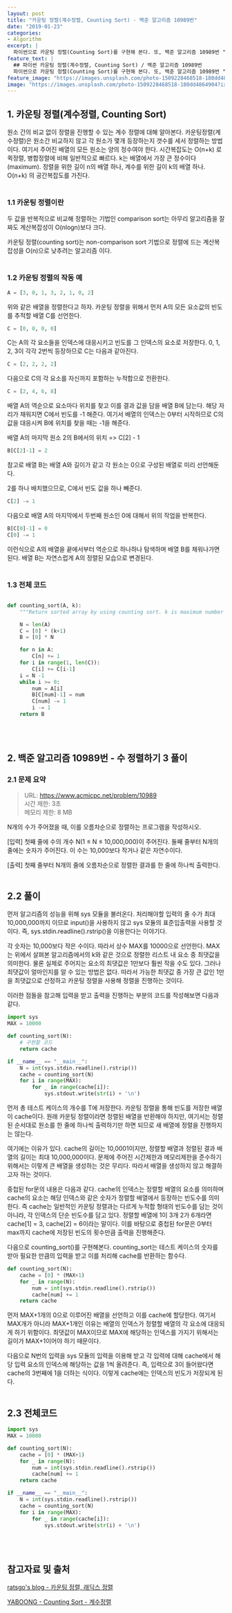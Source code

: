 ```yaml
---
layout: post
title: "카운팅 정렬(계수정렬, Counting Sort) - 백준 알고리즘 10989번"
date: "2019-01-23"
categories:
- Algorithm
excerpt: |
  파이썬으로 카운팅 정렬(Counting Sort)를 구현해 본다. 또, 백준 알고리즘 10989번 "수 정렬하기 3"을 카운팅 정렬로 구현해 본다.
feature_text: |
  ## 파이썬 카운팅 정렬(계수정렬, Counting Sort) / 백준 알고리즘 10989번
  파이썬으로 카운팅 정렬(Counting Sort)를 구현해 본다. 또, 백준 알고리즘 10989번 "수 정렬하기 3"을 카운팅 정렬로 구현해 본다.
feature_image: "https://images.unsplash.com/photo-1509228468518-180dd4864904?ixlib=rb-1.2.1&ixid=eyJhcHBfaWQiOjEyMDd9&auto=format&fit=crop&w=1500&q=80"
image: "https://images.unsplash.com/photo-1509228468518-180dd4864904?ixlib=rb-1.2.1&ixid=eyJhcHBfaWQiOjEyMDd9&auto=format&fit=crop&w=1500&q=80"
---
```

## 1. 카운팅 정렬(계수정렬, Counting Sort)
원소 간의 비교 없이 정렬을 진행할 수 있는 계수 정렬에 대해 알아본다. 
카운팅정렬(계수정렬)은 원소간 비교하지 않고 각 원소가 몇개 등장하는지 갯수를 세서 정렬하는 방법이다. 여기서 주어진 배열의 모든 원소는 양의 정수여야 한다. 시간복잡도는 O(n+k) 로 퀵정렬, 병합정렬에 비해 일반적으로 빠르다. k는 배열에서 가장 큰 정수이다(maximum). 정렬을 위한 길이 n의 배열 하나, 계수를 위한 길이 k의 배열 하나. O(n+k) 의 공간복잡도를 가진다.
<br><br>
### 1.1 카운팅 정렬이란
두 값을 반복적으로 비교해 정렬하는 기법인 comparison sort는 아무리 알고리즘을 잘 짜도 계산복잡성이 O(nlogn)보다 크다.

카운팅 정렬(counting sort)는 non-comparison sort 기법으로 정렬에 드는 계산복잡성을 O(n)으로 낮추려는 알고리즘 이다.<br><br>

### 1.2 카운팅 정렬의 작동 예
```python
A = [3, 0, 1, 3, 2, 1, 0, 2]
```
위와 같은 배열을 정렬한다고 하자. 카운팅 정렬을 위해서 먼저 A의 모든 요소값의 빈도를 추적할 배열 C를 선언한다.

```python
C = [0, 0, 0, 0]
```
C는 A의 각 요소들을 인덱스에 대응시키고 빈도를 그 인덱스의 요소로 저장한다. 0, 1, 2, 3이 각각 2번씩 등장하므로 C는 다음과 같아진다.

```python
C = [2, 2, 2, 2]
```

다음으로 C의 각 요소를 자신까지 포함하는 누적합으로 전환한다.
```python 
C = [2, 4, 6, 8]
```

배열 A의 역순으로 요소마다 위치를 찾고 이를 결과 값을 담을 배열 B에 담는다. 해당 자리가 채워지면 C에서 빈도를 -1 해준다. 여기서 배열의 인덱스는 0부터 시작하므로 C의 값을 대응시켜 B에 위치를 찾을 때는 -1을 해준다.

배열 A의 마지막 원소 2의 B에서의 위치 => C[2] - 1
```python
B[C[2]-1] = 2
```
참고로 배열 B는 배열 A와 길이가 같고 각 원소는 0으로 구성된 배열로 미리 선언해둔다.

2를 하나 배치했으므로, C에서 빈도 값을 하나 빼준다.
```python
C[2] -= 1
```

다음으로 배열 A의 마지막에서 두번째 원소인 0에 대해서 위의 작업을 반복한다.
```python
B[C[0]-1] = 0
C[0] -= 1
```

이런식으로 A의 배열을 끝에서부터 역순으로 하나하나 탐색하며 배열 B를 채워나가면 된다.
배열 B는 자연스럽게 A의 정렬된 모습으로 변경된다.<br><br>

### 1.3 전체 코드
```python

def counting_sort(A, k):
    """Return sorted array by using counting sort. k is maximum number in A"""

    N = len(A)
    C = [0] * (k+1)
    B = [0] * N

    for n in A:
        C[n] += 1
    for i in range(1, len(C)):
        C[i] += C[i-1]
    i = N -1
    while i >= 0:
        num = A[i]
        B[C[num]-1] = num
        C[num] -= 1
        i -= 1
    return B
```
<br><br>

## 2. 백준 알고리즘 10989번 - 수 정렬하기 3 풀이
### 2.1 문제 요약
> URL: https://www.acmicpc.net/problem/10989 <br>
> 시간 제한: 3초<br>
> 메모리 제한: 8 MB

N개의 수가 주어졌을 때, 이를 오름차순으로 정렬하는 프로그램을 작성하시오.

[입력]
첫째 줄에 수의 개수 N(1 ≤ N ≤ 10,000,000)이 주어진다. 둘째 줄부터 N개의 줄에는 숫자가 주어진다. 
이 수는 10,000보다 작거나 같은 자연수이다.

[출력]
첫째 줄부터 N개의 줄에 오름차순으로 정렬한 결과를 한 줄에 하나씩 출력한다.
<br><br>
## 2.2 풀이
먼저 알고리즘의 성능을 위해 sys 모듈을 불러온다. 처리해야할 입력의 줄 수가 최대 10,000,000까지 이므로 input()을 사용하지 않고 sys 모듈의 표준입출력을 사용할 것이다. 즉, sys.stdin.readline().rstrip()을 이용한다는 이야기다.

각 숫자는 10,000보다 작은 수이다.
따라서 상수 MAX를 10000으로 선언한다. MAX는 위에서 살펴본 알고리즘에서의 k와 같은 것으로 정렬한 리스트 내 요소 중 최댓값을 의미한다. 물론 실제로 주어지는 요소의 최댓값은 1만보다 훨씬 작을 수도 있다. 그러나 최댓값이 얼마인지를 알 수 있는 방법은 없다. 따라서 가능한 최댓값 중 가장 큰 값인 1만을 최댓값으로 산정하고 카운팅 정렬을 사용해 정렬을 진행하는 것이다.

이러한 점들을 참고해 입력을 받고 출력을 진행하는 부분의 코드를 작성해보면 다음과 같다.
```python
import sys
MAX = 10000

def counting_sort(N):
    # 구현할 코드
    return cache

if __name__ == "__main__":
    N = int(sys.stdin.readline().rstrip())
    cache = counting_sort(N)
    for i in range(MAX):
        for _ in range(cache[i]):
            sys.stdout.write(str(i) + '\n')
```
먼저 총 테스트 케이스의 개수를 T에 저장한다. 카운팅 정렬을 통해 빈도를 저장한 배열이 cache이다. 원래 카운팅 정렬이라면 정렬된 배열을 반환해야 하지만, 여기서는 정렬된 순서대로 원소를 한 줄에 하나씩 출력하기만 하면 되므로 새 배열에 정렬을 진행하지는 않는다.

여기에는 이유가 있다. cache의 길이는 10,0001이지만, 정렬할 배열과 정렬된 결과 배열의 길이는 최대 10,000,000이다. 문제에 주어진 시간제한과 메모리제한을 준수하기 위해서는 이렇게 큰 배열을 생성하는 것은 무리다. 따라서 배열을 생성하지 않고 해결하고자 하는 것이다.

중첩된 for문의 내용은 다음과 같다. cache의 인덱스는 정렬할 배열의 요소를 의미하며 cache의 요소는 해당 인덱스와 같은 숫자가 정렬할 배열에서 등장하는 빈도수를 의미한다. 즉 cache는 일반적인 카운팅 정렬과는 다르게 누적합 형태의 빈도수를 담는 것이 아니라, 각 인덱스의 단순 빈도수를 담고 있다. 정렬할 배열에 1이 3개 2가 6개라면 cache[1] = 3, cache[2] = 6이라는 말이다. 이를 바탕으로 중첩된 for문은 0부터 max까지 cache에 저장된 빈도의 횟수만큼 출력을 진행해준다.

다음으로 counting_sort()를 구현해본다. counting_sort는 테스트 케이스의 숫자를 받아 필요한 만큼의 입력을 받고 이를 처리해 cache를 반환하는 함수다.

```python
def counting_sort(N):
    cache = [0] * (MAX+1)
    for _ in range(N):
        num = int(sys.stdin.readline().rstrip())
        cache[num] += 1   
    return cache
```
먼저 MAX+1개의 0으로 이루어진 배열을 선언하고 이를 cache에 할당한다. 여기서 MAX개가 아니라 MAX+1개인 이유는 배열의 인덱스가 정렬할 배열의 각 요소에 대응되게 하기 위함이다. 최댓값이 MAX이므로 MAX에 해당하는 인덱스를 가지기 위해서는 길이가 MAX+1이어야 하기 때문이다.

다음으로 N번의 입력을 sys 모듈의 입력을 이용해 받고 각 입력에 대해 cache에서 해당 입력 요소의 인덱스에 해당하는 값을 1씩 올려준다. 즉, 입력으로 3이 들어왔다면 cache의 3번째에 1을 더하는 식이다. 이렇게 cache에는 인덱스의 빈도가 저장되게 된다.
<br><br>
## 2.3 전체코드
```python
import sys
MAX = 10000

def counting_sort(N):
    cache = [0] * (MAX+1)
    for _ in range(N):
        num = int(sys.stdin.readline().rstrip())
        cache[num] += 1   
    return cache

if __name__ == "__main__":
    N = int(sys.stdin.readline().rstrip())
    cache = counting_sort(N)
    for i in range(MAX):
        for _ in range(cache[i]):
            sys.stdout.write(str(i) + '\n')
```
<br><br>
## 참고자료 및 출처
[ratsgo's blog - 카운팅 정렬, 래딕스 정렬](https://ratsgo.github.io/data%20structure&algorithm/2017/10/16/countingsort/)

[YABOONG - Counting Sort - 계수정렬](https://yaboong.github.io/algorithms/2018/03/20/counting-sort/)